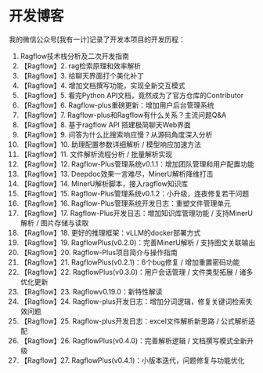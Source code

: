 # 开发博客

我的微信公众号[我有一计]记录了开发本项目的开发历程：

1. Ragflow技术栈分析及二次开发指南  
2. 【Ragflow】2. rag检索原理和效率解析  
3. 【Ragflow】3. 给聊天界面打个美化补丁  
4. 【Ragflow】4. 增加文档撰写功能，实现全新交互模式  
5. 【Ragflow】5. 看完Python API文档，竟然成为了官方仓库的Contributor  
6. 【Ragflow】6. Ragflow-plus重磅更新：增加用户后台管理系统  
7. 【Ragflow】7. Ragflow-plus和Ragflow有什么关系？主流问题Q&A  
8. 【Ragflow】8. 基于ragflow API 搭建极简聊天Web界面  
9. 【Ragflow】9. 问答为什么比搜索响应慢？从源码角度深入分析  
10. 【Ragflow】10. 助理配置参数详细解析 / 模型响应加速方法  
11. 【Ragflow】11. 文件解析流程分析 / 批量解析实现  
12. 【Ragflow】12. Ragflow-Plus管理系统v0.1.1：增加团队管理和用户配置功能  
13. 【Ragflow】13. Deepdoc效果一言难尽，MinerU解析降维打击  
14. 【Ragflow】14. MinerU解析脚本，接入ragflow知识库  
15. 【Ragflow】15. Ragflow-Plus管理系统v0.1.2：小升级，连夜修复若干问题  
16. 【Ragflow】16. Ragflow-Plus管理系统开发日志：重塑文件管理单元  
17. 【Ragflow】17. Ragflow-Plus开发日志：增加知识库管理功能 / 支持MinerU解析 / 图片存储与读取  
18. 【Ragflow】18. 更好的推理框架：vLLM的docker部署方式  
19. 【Ragflow】19. RagflowPlus(v0.2.0)：完善MinerU解析 / 支持图文关联输出  
20. 【Ragflow】20. Ragflow-Plus项目简介与操作指南  
21. 【Ragflow】21. RagflowPlus(v0.2.1)：6个bug修复 / 增加重置密码功能  
22. 【Ragflow】22. RagflowPlus(v0.3.0)：用户会话管理 / 文件类型拓展 / 诸多优化更新  
23. 【Ragflow】23. Ragflowv0.19.0：新特性解读  
24. 【Ragflow】24. Ragflow-plus开发日志：增加分词逻辑，修复关键词检索失效问题  
25. 【Ragflow】25. Ragflow-plus开发日志：excel文件解析新思路 / 公式解析适配  
26. 【Ragflow】26. RagflowPlus(v0.4.0)：完善解析逻辑 / 文档撰写模式全新升级  
27. 【Ragflow】27. RagflowPlus(v0.4.1)：小版本迭代，问题修复与功能优化  
